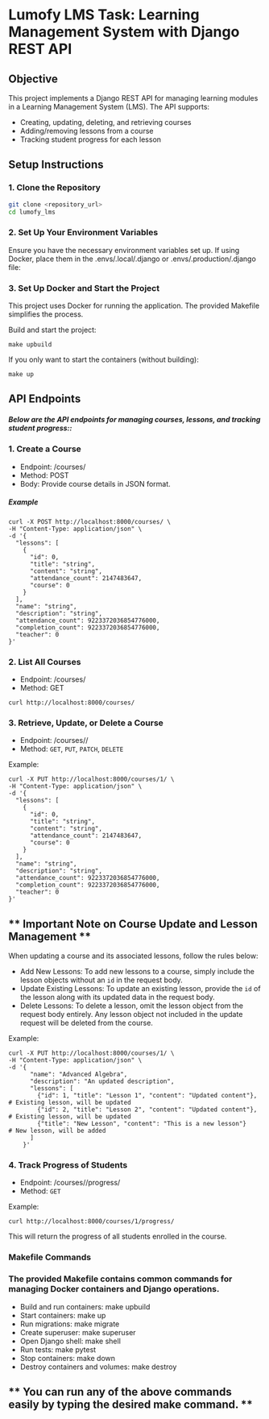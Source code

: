 # Lumofy LMS Task: Learning Management System with Django REST API

## Objective

This project implements a Django REST API for managing learning modules in a Learning Management System (LMS). The API supports:
- Creating, updating, deleting, and retrieving courses
- Adding/removing lessons from a course
- Tracking student progress for each lesson

## Setup Instructions

### 1. Clone the Repository

```bash
git clone <repository_url>
cd lumofy_lms
```
### 2. Set Up Your Environment Variables


Ensure you have the necessary environment variables set up. If using Docker, place them in the .envs/.local/.django or .envs/.production/.django file:

### 3. Set Up Docker and Start the Project

This project uses Docker for running the application. The provided Makefile simplifies the process.

Build and start the project:
```
make upbuild
```



If you only want to start the containers (without building):
```
make up
```

## API Endpoints

##### Below are the API endpoints for managing courses, lessons, and tracking student progress::

### 1. Create a Course

- Endpoint: /courses/
- Method: POST
- Body: Provide course details in JSON format.

##### Example
```
curl -X POST http://localhost:8000/courses/ \
-H "Content-Type: application/json" \
-d '{
  "lessons": [
    {
      "id": 0,
      "title": "string",
      "content": "string",
      "attendance_count": 2147483647,
      "course": 0
    }
  ],
  "name": "string",
  "description": "string",
  "attendance_count": 9223372036854776000,
  "completion_count": 9223372036854776000,
  "teacher": 0
}'

```

### 2. List All Courses
- Endpoint: /courses/
- Method: GET

```
curl http://localhost:8000/courses/
```
### 3. Retrieve, Update, or Delete a Course

- Endpoint: /courses/<id>/
- Method: `GET`, `PUT`, `PATCH`, `DELETE`

Example:
```
curl -X PUT http://localhost:8000/courses/1/ \
-H "Content-Type: application/json" \
-d '{
  "lessons": [
    {
      "id": 0,
      "title": "string",
      "content": "string",
      "attendance_count": 2147483647,
      "course": 0
    }
  ],
  "name": "string",
  "description": "string",
  "attendance_count": 9223372036854776000,
  "completion_count": 9223372036854776000,
  "teacher": 0
}'
```
## ** Important Note on Course Update and Lesson Management  ** 
When updating a course and its associated lessons, follow the rules below:
- Add New Lessons: To add new lessons to a course, simply include the lesson objects without an `id` in the request body.
- Update Existing Lessons: To update an existing lesson, provide the `id` of the lesson along with its updated data in the request body.
- Delete Lessons: To delete a lesson, omit the lesson object from the request body entirely. Any lesson object not included in the update request will be deleted from the course.

Example:

```
curl -X PUT http://localhost:8000/courses/1/ \
-H "Content-Type: application/json" \
-d '{
      "name": "Advanced Algebra",
      "description": "An updated description",
      "lessons": [
        {"id": 1, "title": "Lesson 1", "content": "Updated content"},  # Existing lesson, will be updated
        {"id": 2, "title": "Lesson 2", "content": "Updated content"},  # Existing lesson, will be updated
        {"title": "New Lesson", "content": "This is a new lesson"}      # New lesson, will be added
      ]
    }'

```
### 4. Track Progress of Students

- Endpoint: /courses/<id>/progress/
- Method: `GET`

Example:

```
curl http://localhost:8000/courses/1/progress/
```

This will return the progress of all students enrolled in the course.


### Makefile Commands

### The provided Makefile contains common commands for managing Docker containers and Django operations.

- Build and run containers: make upbuild
- Start containers: make up
- Run migrations: make migrate
- Create superuser: make superuser
- Open Django shell: make shell
- Run tests: make pytest
- Stop containers: make down
- Destroy containers and volumes: make destroy

## ** You can run any of the above commands easily by typing the desired make command. ** 
